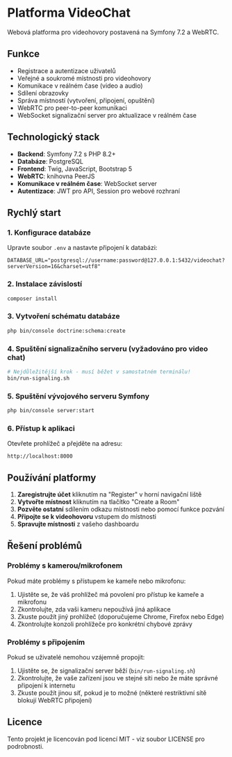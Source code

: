 # Platforma VideoChat

Webová platforma pro videohovory postavená na Symfony 7.2 a WebRTC.

## Funkce

- Registrace a autentizace uživatelů
- Veřejné a soukromé místnosti pro videohovory
- Komunikace v reálném čase (video a audio)
- Sdílení obrazovky
- Správa místností (vytvoření, připojení, opuštění)
- WebRTC pro peer-to-peer komunikaci
- WebSocket signalizační server pro aktualizace v reálném čase

## Technologický stack

- **Backend**: Symfony 7.2 s PHP 8.2+
- **Databáze**: PostgreSQL
- **Frontend**: Twig, JavaScript, Bootstrap 5
- **WebRTC**: knihovna PeerJS
- **Komunikace v reálném čase**: WebSocket server
- **Autentizace**: JWT pro API, Session pro webové rozhraní

## Rychlý start

### 1. Konfigurace databáze

Upravte soubor `.env` a nastavte připojení k databázi:

```
DATABASE_URL="postgresql://username:password@127.0.0.1:5432/videochat?serverVersion=16&charset=utf8"
```

### 2. Instalace závislostí

```bash
composer install
```

### 3. Vytvoření schématu databáze

```bash
php bin/console doctrine:schema:create
```

### 4. Spuštění signalizačního serveru (vyžadováno pro video chat)

```bash
# Nejdůležitější krok - musí běžet v samostatném terminálu!
bin/run-signaling.sh
```

### 5. Spuštění vývojového serveru Symfony

```bash
php bin/console server:start
```

### 6. Přístup k aplikaci

Otevřete prohlížeč a přejděte na adresu:
```
http://localhost:8000
```

## Používání platformy

1. **Zaregistrujte účet** kliknutím na "Register" v horní navigační liště
2. **Vytvořte místnost** kliknutím na tlačítko "Create a Room"
3. **Pozvěte ostatní** sdílením odkazu místnosti nebo pomocí funkce pozvání
4. **Připojte se k videohovoru** vstupem do místnosti
5. **Spravujte místnosti** z vašeho dashboardu

## Řešení problémů

### Problémy s kamerou/mikrofonem

Pokud máte problémy s přístupem ke kameře nebo mikrofonu:

1. Ujistěte se, že váš prohlížeč má povolení pro přístup ke kameře a mikrofonu
2. Zkontrolujte, zda vaši kameru nepoužívá jiná aplikace
3. Zkuste použít jiný prohlížeč (doporučujeme Chrome, Firefox nebo Edge)
4. Zkontrolujte konzoli prohlížeče pro konkrétní chybové zprávy

### Problémy s připojením

Pokud se uživatelé nemohou vzájemně propojit:

1. Ujistěte se, že signalizační server běží (`bin/run-signaling.sh`)
2. Zkontrolujte, že vaše zařízení jsou ve stejné síti nebo že máte správné připojení k internetu
3. Zkuste použít jinou síť, pokud je to možné (některé restriktivní sítě blokují WebRTC připojení)

## Licence

Tento projekt je licencován pod licencí MIT - viz soubor LICENSE pro podrobnosti.